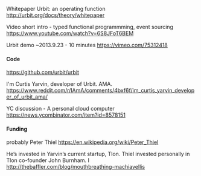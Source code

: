 
Whitepaper Urbit: an operating function
http://urbit.org/docs/theory/whitepaper

Video short intro - typed functional programmming, event sourcing  
https://www.youtube.com/watch?v=6S8JFoT6BEM

Urbit demo ~2013.9.23 - 10 minutes
https://vimeo.com/75312418




#### Code
https://github.com/urbit/urbit

I'm Curtis Yarvin, developer of Urbit. AMA.
https://www.reddit.com/r/IAmA/comments/4bxf6f/im_curtis_yarvin_developer_of_urbit_ama/

YC discussion - A personal cloud computer
https://news.ycombinator.com/item?id=8578151

#### Funding

probably Peter Thiel
https://en.wikipedia.org/wiki/Peter_Thiel

He’s invested in Yarvin’s current startup, Tlon. Thiel invested personally in Tlon co-founder John Burnham. I
http://thebaffler.com/blog/mouthbreathing-machiavellis


